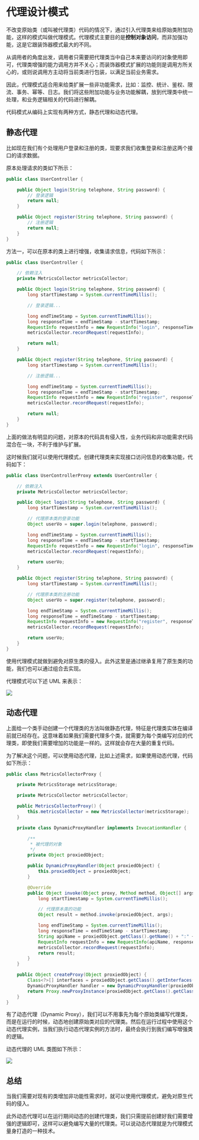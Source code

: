 # 代理设计模式

不改变原始类（或叫被代理类）代码的情况下，通过引入代理类来给原始类附加功能，这样的模式叫做代理模式。代理模式主要目的是**控制对象访问**，而非加强功能，这是它跟装饰器模式最大的不同。

从调用者的角度出发，调用者只需要把代理类当中自己本来要访问的对象使用即可，代理类增强的能力调用方并不关心；而装饰器模式扩展的功能则是调用方所关心的，或则说调用方主动将当前类进行包装，以满足当前业务需求。

因此，代理模式适合用来给类扩展一些非功能需求，比如：监控、统计、鉴权、限流、事务、幂等、日志。我们将这些附加功能与业务功能解耦，放到代理类中统一处理，和业务逻辑相关的代码进行解耦。

代码模式从编码上实现有两种方式，静态代理和动态代理。

## 静态代理

比如现在我们有个处理用户登录和注册的类，现要求我们收集登录和注册这两个接口的请求数据。

原本处理请求的类如下所示：

```java
public class UserController {

    public Object login(String telephone, String password) {
        // 登录逻辑
        return null;
    }

    public Object register(String telephone, String password) {
        // 注册逻辑
        return null;
    }
}
```

方法一，可以在原本的类上进行增强，收集请求信息，代码如下所示：

```java
public class UserController {

    // 依赖注入
    private MetricsCollector metricsCollector;

    public Object login(String telephone, String password) {
        long startTimestamp = System.currentTimeMillis();

        // 登录逻辑...

        long endTimeStamp = System.currentTimeMillis();
        long responseTime = endTimeStamp - startTimestamp;
        RequestInfo requestInfo = new RequestInfo("login", responseTime, startTimestamp);
        metricsCollector.recordRequest(requestInfo);

        return null;
    }

    public Object register(String telephone, String password) {
        long startTimestamp = System.currentTimeMillis();

        // 注册逻辑...

        long endTimeStamp = System.currentTimeMillis();
        long responseTime = endTimeStamp - startTimestamp;
        RequestInfo requestInfo = new RequestInfo("register", responseTime, startTimestamp);
        metricsCollector.recordRequest(requestInfo);

        return null;
    }
}

```

上面的做法有明显的问题，对原本的代码具有侵入性，业务代码和非功能需求代码混合在一块，不利于维护与扩展。

这时候我们就可以使用代理模式，创建代理类来实现接口访问信息的收集功能，代码如下：

```java
public class UserControllerProxy extends UserController {

    // 依赖注入
    private MetricsCollector metricsCollector;

    public Object login(String telephone, String password) {
        long startTimestamp = System.currentTimeMillis();

        // 代理原本类的登录功能
        Object userVo = super.login(telephone, password);

        long endTimeStamp = System.currentTimeMillis();
        long responseTime = endTimeStamp - startTimestamp;
        RequestInfo requestInfo = new RequestInfo("login", responseTime, startTimestamp);
        metricsCollector.recordRequest(requestInfo);

        return userVo;
    }

    public Object register(String telephone, String password) {
        long startTimestamp = System.currentTimeMillis();

        // 代理原本类的注册功能
        Object userVo = super.register(telephone, password);

        long endTimeStamp = System.currentTimeMillis();
        long responseTime = endTimeStamp - startTimestamp;
        RequestInfo requestInfo = new RequestInfo("register", responseTime, startTimestamp);
        metricsCollector.recordRequest(requestInfo);

        return userVo;
    }
}
```

使用代理模式就做到避免对原生类的侵入。此外这里是通过继承复用了原生类的功能，我们也可以通过组合去实现。

代理模式可以下述 UML 来表示：

![](../images/3.1-1-代理模式.png)

## 动态代理

上面给一个类手动创建一个代理类的方法叫做静态代理，特征是代理类实体在编译前就已经存在。这意味着如果我们需要代理多个类，就需要为每个类编写对应的代理类，即使我们需要增加的功能是一样的。这样就会存在大量的重复代码。

为了解决这个问题，可以使用动态代理，比如上述需求，如果使用动态代理，代码如下所示：

```java
public class MetricsCollectorProxy {

    private MetricsStorage metricsStorage;

    private MetricsCollector metricsCollector;

    public MetricsCollectorProxy() {
        this.metricsCollector = new MetricsCollector(metricsStorage);
    }

    private class DynamicProxyHandler implements InvocationHandler {

        /**
         * 被代理的对象
         */
        private Object proxiedObject;

        public DynamicProxyHandler(Object proxiedObject) {
            this.proxiedObject = proxiedObject;
        }

        @Override
        public Object invoke(Object proxy, Method method, Object[] args) throws Throwable {
            long startTimestamp = System.currentTimeMillis();

            // 代理原本类的功能
            Object result = method.invoke(proxiedObject, args);

            long endTimeStamp = System.currentTimeMillis();
            long responseTime = endTimeStamp - startTimestamp;
            String apiName = proxiedObject.getClass().getName() + ":" + method.getName();
            RequestInfo requestInfo = new RequestInfo(apiName, responseTime, startTimestamp);
            metricsCollector.recordRequest(requestInfo);
            return result;
        }
    }

    public Object createProxy(Object proxiedObject) {
        Class<?>[] interfaces = proxiedObject.getClass().getInterfaces();
        DynamicProxyHandler handler = new DynamicProxyHandler(proxiedObject);
        return Proxy.newProxyInstance(proxiedObject.getClass().getClassLoader(), interfaces, handler);
    }
}
```

有了动态代理（Dynamic Proxy），我们可以不用事先为每个原始类编写代理类，而是在运行的时候，动态地创建原始类对应的代理类。然后在运行过程中使用这个动态代理实例，当我们执行动态代理实例的方法时，最终会执行到我们编写增强类的逻辑。

动态代理的 UML 类图如下所示：

![](../images/3.1-2-动态代理.png)

## 总结

当我们需要对现有的类增加非功能性需求时，就可以使用代理模式，避免对原生代码的侵入。

此外动态代理可以在运行期间动态的创建代理类，我们只需提前创建好我们需要增强的逻辑即可，这样可以避免编写大量的代理类。可以说动态代理就是为代理模式量身打造的一种技术。
